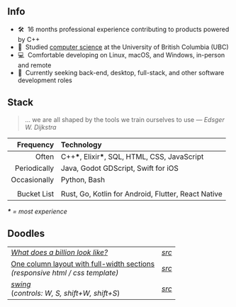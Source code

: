 ## Info

- 🛠️&nbsp; 16 months professional experience contributing to products powered by C++
- 📜&nbsp; Studied [computer science](https://www.cs.ubc.ca/about-our-department) at the University of British Columbia (UBC)
- 💻&nbsp; Comfortable developing on Linux, macOS, and Windows, in-person and remote
- 💼&nbsp; Currently seeking back-end, desktop, full-stack, and other software development roles

## Stack

> ... we are all shaped by the tools we train ourselves to use _― Edsger W. Dijkstra_


|Frequency|Technology|
|-:|:-|
|Often|C++<strong>\*</strong>, Elixir<strong>\*</strong>, SQL, HTML, CSS, JavaScript|
|Periodically|Java, Godot GDScript, Swift for iOS|
|Occasionally|Python, Bash|
|||
|Bucket List|Rust, Go, Kotlin for Android, Flutter, React Native|

_<strong>\*</strong> = most experience_

## Doodles

|||
|-|-|
| [_What does a billion look like?_](https://pseigo.github.io/what-does-a-billion-look-like/) | _[src](https://github.com/pseigo/what-does-a-billion-look-like)_ |
| [One column layout with full-width sections](https://pseigo.github.io/html-one-column-full-width-sections/) <br> _(responsive html&nbsp;/&nbsp;css template)_ | _[src](https://github.com/pseigo/html-one-column-full-width-sections)_ |
| [_swing_](https://peytonseigo.ca/projects/swing/) <br> (_controls: W, S, shift+W, shift+S_) | _[src](https://peytonseigo.ca/projects/swing/src/main.js)_ |
